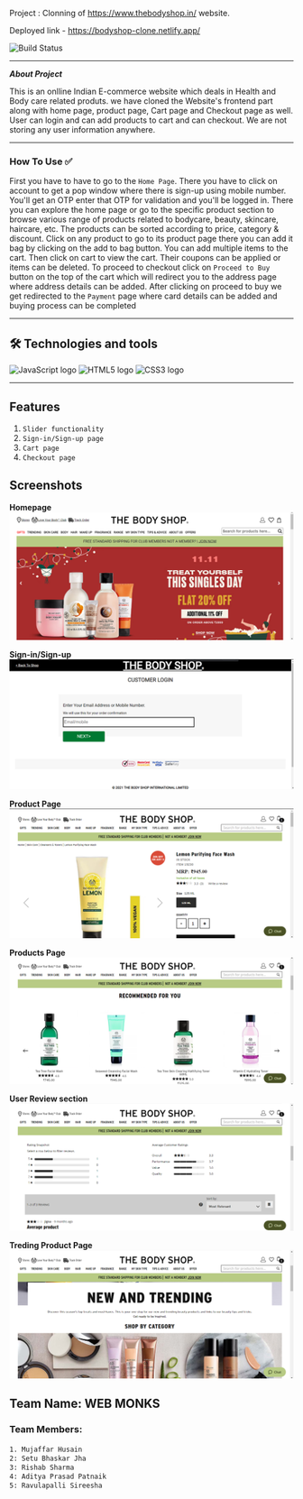 Project : Clonning of https://www.thebodyshop.in/ website.

Deployed link - https://bodyshop-clone.netlify.app/


![Build Status](https://raw.githubusercontent.com/mujhusain/theBodyshop/531a1a1e9f26f9d9b98500d026469429023012bd/img/Screenshot%20(114).png)

---

***About Project***

This is an onlline Indian E-commerce website which deals in Health and Body care related produts. we have cloned the Website's frontend part along with home page, product page, Cart page and Checkout page as well. User can login and can add products to cart and can checkout. We are not storing any user information anywhere.

---


### How To Use ✅

First you have to have to go to the `Home Page`. There you have to click on account to get a pop window where there is sign-up using mobile number. You'll get an OTP enter that OTP for validation and you'll be logged in. There you can explore the home page or go to the specific product section to browse various range of products related to bodycare, beauty, skincare, haircare, etc. The products can be sorted according to price, category & discount. Click on any product to go to its product page there you can add it bag by clicking on the add to bag button. You can add multiple items to the cart. Then click on cart to view the cart. Their coupons can be applied or items can be deleted. To proceed to checkout click on `Proceed to Buy` button on the top of the cart which will redirect you to the address page where address details can be added. After clicking on proceed to buy we get redirected to the `Payment` page where card details can be added and buying process can be completed

---

## 🛠  Technologies and tools

<a name="learning-now"></a>

<img src="https://img.shields.io/badge/JavaScript-282C34?logo=javascript&logoColor=F7DF1E" alt="JavaScript logo" title="JavaScript" height="25" />
<img src="https://img.shields.io/badge/HTML5-282C34?logo=html5&logoColor=E34F26" alt="HTML5 logo" title="HTML5" height="25" />
<img src="https://img.shields.io/badge/CSS3-282C34?logo=css3&logoColor=1572B6" alt="CSS3 logo" title="CSS3" height="25" />

---

## Features

1. `Slider functionality`
2. `Sign-in/Sign-up page`
3. `Cart page`
4. `Checkout page`


## Screenshots

**Homepage**
![This is an image](https://raw.githubusercontent.com/sbj1198/theBodyshop/main/img/Screenshot%20(1472).png)

**Sign-in/Sign-up**
![This is an image](https://raw.githubusercontent.com/sbj1198/theBodyshop/main/img/Screenshot%20(1474).png)

**Product Page**
![This is an image](https://raw.githubusercontent.com/sbj1198/theBodyshop/main/img/Screenshot%20(1475).png)

**Products Page**
![This is an image](https://raw.githubusercontent.com/sbj1198/theBodyshop/main/img/Screenshot%20(1476).png)

**User Review section**
![This is an image](https://raw.githubusercontent.com/sbj1198/theBodyshop/main/img/Screenshot%20(1477).png)

**Treding Product Page**
![This is an image](https://raw.githubusercontent.com/sbj1198/theBodyshop/main/img/Screenshot%20(1478).png)


## Team Name: WEB MONKS

### Team Members: 

	1. Mujaffar Husain
	2: Setu Bhaskar Jha
	3: Rishab Sharma	
	4: Aditya Prasad Patnaik	
	5: Ravulapalli Sireesha
